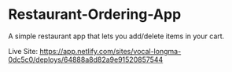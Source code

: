 # Restaurant-Ordering-App
A simple restaurant app that lets you add/delete items in your cart. 

Live Site:
https://app.netlify.com/sites/vocal-longma-0dc5c0/deploys/64888a8d82a9e91520857544
